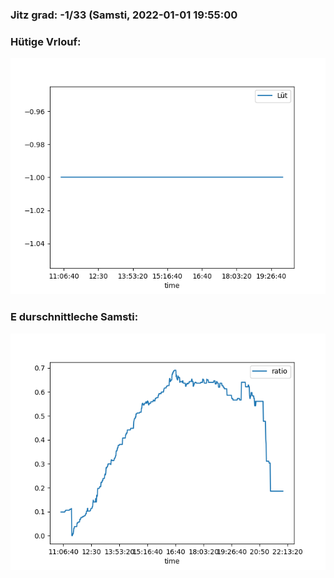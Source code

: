 ### Jitz grad: -1/33 (Samsti, 2022-01-01 19:55:00

### Hütige Vrlouf:
![Graph](Today.png)

### E durschnittleche Samsti:
![Graph](Samsti.png)